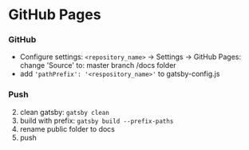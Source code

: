 # GitHub Pages

### GitHub
* Configure settings: `<repository_name>` -> Settings -> GitHub Pages: change 'Source' to: master branch /docs folder
* add `'pathPrefix': '<respository_name>'` to gatsby-config.js

### Push
2. clean gatsby: `gatsby clean`
3. build with prefix: `gatsby build --prefix-paths`
4. rename public folder to docs
5. push